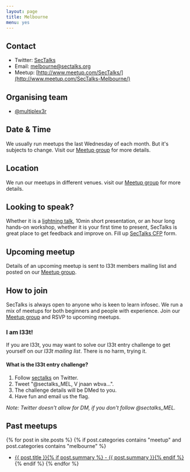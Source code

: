 ```yaml
---
layout: page
title: Melbourne
menu: yes
---
```


## Contact 

* Twitter: [SecTalks](https://twitter.com/sectalks_MEL)
* Email: [melbourne@sectalks.org](mailto:melbourne@sectalks.org)
* Meetup: [http://www.meetup.com/SecTalks/](http://www.meetup.com/SecTalks-Melbourne/)

## Organising team 

* [@multiplex3r](https://twitter.com/multiplex3r) 

## Date & Time 

We usually run meetups the last Wednesday of each month. But it's subjects to change. Visit our [Meetup group](http://www.meetup.com/SecTalks-Melbourne/) for more details.

## Location 

We run our meetups in different venues. visit our [Meetup group](http://www.meetup.com/SecTalks-Melbourne/) for more details.

## Looking to speak?

Whether it is a [lightning talk](https://en.wikipedia.org/wiki/Lightning_talk), 10min short presentation, or an hour long hands-on workshop, whether it is your first time to present, SecTalks is great place to get feedback and improve on.
Fill up [SecTalks CFP](http://j.mp/sectalkscfp) form.

## Upcoming meetup 

Details of an upcoming meetup is sent to l33t members mailing list 
and posted on our [Meetup group](http://www.meetup.com/SecTalks-Melbourne/).

## How to join

SecTalks is always open to anyone who is keen to learn infosec.
We run a mix of meetups for both beginners and people with experience.
Join our [Meetup group](http://www.meetup.com/SecTalks-Melbourne/) and
RSVP to upcoming meetups. 

### I am l33t!

If you are l33t, you may want
to solve our l33t entry challenge to get yourself
on our *l33t mailing list*. There is no harm, trying it.

#### What is the l33t entry challenge?

1. Follow [sectalks](https://twitter.com/sectalks_MEL) on Twitter.
1. Tweet "@sectalks_MEL, V jnaan wbva...".
1. The challenge details will be DMed to you.
1. Have fun and email us the flag.

*Note: Twitter doesn't allow for DM, if you don't follow @sectalks_MEL.*

## Past meetups 

{% for post in site.posts %}
{% if post.categories contains "meetup" and post.categories contains "melbourne" %}
* <a href="{{ post.url | prepend: site.baseurl | prepend: site.url }}">{{ post.title }}{% if post.summary %} - {{ post.summary }}{% endif %}</a>
{% endif %}
{% endfor %}

